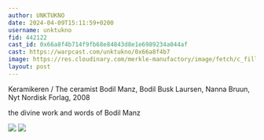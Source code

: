 ```yaml
---
author: UNKTUKNO
date: 2024-04-09T15:11:59+0200
username: unktukno
fid: 442122
cast_id: 0x66a8f4b714f9fb68e84843d8e1e6989234a044af
cast: https://warpcast.com/unktukno/0x66a8f4b7
image: https://res.cloudinary.com/merkle-manufactory/image/fetch/c_fill,f_jpg/https%3A%2F%2Fi.imgur.com%2FIEELqT7.jpg
layout: post
---
```

Keramikeren / The ceramist Bodil Manz, Bodil Busk Laursen, Nanna Bruun, Nyt Nordisk Forlag, 2008  
  
the divine work and words of Bodil Manz  

![](https://res.cloudinary.com/merkle-manufactory/image/fetch/c_fill,f_jpg/https%3A%2F%2Fi.imgur.com%2FIEELqT7.jpg)
![](https://res.cloudinary.com/merkle-manufactory/image/fetch/c_fill,f_jpg/https%3A%2F%2Fi.imgur.com%2FQOTjRgx.jpg)